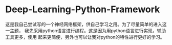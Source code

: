 # Deep-Learning-Python-Framework
这是我自己尝试写的一个神经网络框架，供自己学习之用。为了尽量简单的进入这一主题，
我先采用python语言进行编程。这是因为用python语言进行实现，辅助工具更多，使用
起来更简便，另外也可以让我对python的特性进行更好的学习。

